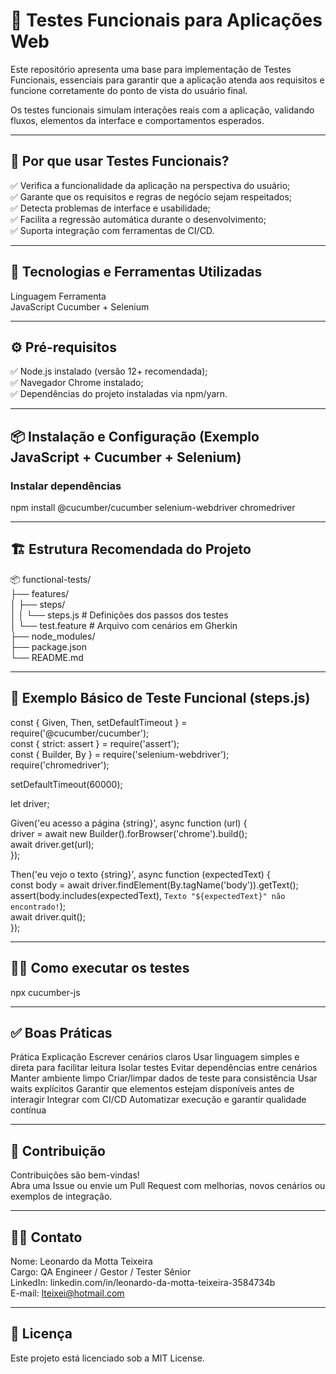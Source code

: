 # 🚀 Testes Funcionais para Aplicações Web

Este repositório apresenta uma base para implementação de Testes Funcionais, essenciais para garantir que a aplicação atenda aos requisitos e funcione corretamente do ponto de vista do usuário final.

Os testes funcionais simulam interações reais com a aplicação, validando fluxos, elementos da interface e comportamentos esperados.

---

## 🎯 Por que usar Testes Funcionais?  
  
✅ Verifica a funcionalidade da aplicação na perspectiva do usuário;  
✅ Garante que os requisitos e regras de negócio sejam respeitados;  
✅ Detecta problemas de interface e usabilidade;  
✅ Facilita a regressão automática durante o desenvolvimento;  
✅ Suporta integração com ferramentas de CI/CD.  

---

## 🧰 Tecnologias e Ferramentas Utilizadas
Linguagem	Ferramenta  
JavaScript	Cucumber + Selenium 

---

## ⚙️ Pré-requisitos  
  
✅ Node.js instalado (versão 12+ recomendada);  
✅ Navegador Chrome instalado;  
✅ Dependências do projeto instaladas via npm/yarn.  

---

## 📦 Instalação e Configuração (Exemplo JavaScript + Cucumber + Selenium)
### Instalar dependências  
npm install @cucumber/cucumber selenium-webdriver chromedriver  

---

## 🏗 Estrutura Recomendada do Projeto  
📦 functional-tests/  
├── features/  
│   ├── steps/  
│   │   └── steps.js          # Definições dos passos dos testes  
│   └── test.feature          # Arquivo com cenários em Gherkin  
├── node_modules/  
├── package.json  
└── README.md  

---

## 🔎 Exemplo Básico de Teste Funcional (steps.js)  
const { Given, Then, setDefaultTimeout } = require('@cucumber/cucumber');  
const { strict: assert } = require('assert');  
const { Builder, By } = require('selenium-webdriver');  
require('chromedriver');  
  
setDefaultTimeout(60000);  
  
let driver;  
  
Given('eu acesso a página {string}', async function (url) {  
  driver = await new Builder().forBrowser('chrome').build();  
  await driver.get(url);  
});  
  
Then('eu vejo o texto {string}', async function (expectedText) {  
  const body = await driver.findElement(By.tagName('body')).getText();  
  assert(body.includes(expectedText), `Texto "${expectedText}" não encontrado!`);  
  await driver.quit();  
});  

---

## 🏃‍♂️ Como executar os testes
npx cucumber-js

---

## ✅ Boas Práticas
Prática	Explicação
Escrever cenários claros	Usar linguagem simples e direta para facilitar leitura
Isolar testes	Evitar dependências entre cenários
Manter ambiente limpo	Criar/limpar dados de teste para consistência
Usar waits explícitos	Garantir que elementos estejam disponíveis antes de interagir
Integrar com CI/CD	Automatizar execução e garantir qualidade contínua

---

## 🤝 Contribuição

Contribuições são bem-vindas!  
Abra uma Issue ou envie um Pull Request com melhorias, novos cenários ou exemplos de integração.  

---

## 👩‍💻 Contato

Nome: Leonardo da Motta Teixeira  
Cargo: QA Engineer / Gestor / Tester Sênior  
LinkedIn: linkedin.com/in/leonardo-da-motta-teixeira-3584734b  
E-mail: lteixei@hotmail.com  

---

## 📝 Licença

Este projeto está licenciado sob a MIT License.

